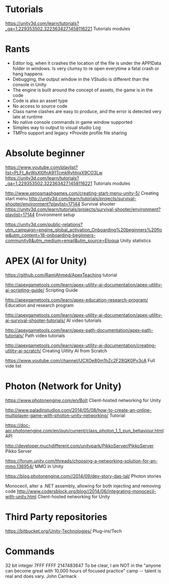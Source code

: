 # Tutorials
https://unity3d.com/learn/tutorials?_ga=1.229353502.322363427.1458116221 Tutorials modules

# Rants
* Editor log, when it crashes the location of the file is under the APPlData folder in windows. Is very clumsy to re open everytime a fatal crash or hang happens
* Debugging, the output window in the VStudio is different than the console in Unity
* The engine is built around the concept of assets, the game is in the code
* Code is also an asset type
* No access to source code
* Class name clashes are easy to produce, and the error is detected very late at runtime
* No native console commands in game window supported
* Simples way to output to visual studio Log
* TMPro support and legacy
*Provide profile file sharing


# Absolute beginner
https://www.youtube.com/playlist?list=PLFt_AvWsXl0fnA91TcmkRyhhixX9CO3Lw
https://unity3d.com/learn/tutorials?_ga=1.229353502.322363427.1458116221 Tutorials modules

 http://www.xenosmashgames.com/creating-start-menu-unity-5/ Creating start menu
http://unity3d.com/learn/tutorials/projects/survival-shooter/environment?playlist=17144 Survival shooter 
https://unity3d.com/learn/tutorials/projects/survival-shooter/environment?playlist=17144 Environment setup

https://unity3d.com/public-relations?utm_campaign=engine_global_activation_Onboarding%20beginners%20flow&utm_content=18-onboarding-beginners-community8&utm_medium=email&utm_source=Eloqua Unity statistics

# APEX (AI for Unity)
https://github.com/RamiAhmed/ApexTeaching tutorial

http://apexgametools.com/learn/apex-utility-ai-documentation/apex-utility-ai-scripting-guide/ Scripting Guide

http://apexgametools.com/learn/apex-education-research-program/ Education and research program

http://apexgametools.com/learn/apex-utility-ai-documentation/apex-utility-ai-survival-shooter-tutorials/ AI video tutorials

http://apexgametools.com/learn/apex-path-documentation/apex-path-tutorials/ Path video tutorials
 
http://apexgametools.com/learn/apex-utility-ai-documentation/creating-utility-ai-scratch/ Creating Uitlity AI from Scratch

https://www.youtube.com/channel/UCXOe80m1hZc2F28QK0Py3cA Full vide list

# Photon (Network for Unity)
https://www.photonengine.com/en/Bolt Client-hosted networking for Unity 

http://www.paladinstudios.com/2014/05/08/how-to-create-an-online-multiplayer-game-with-photon-unity-networking/ Tutorial

https://doc-api.photonengine.com/en/pun/current/class_photon_1_1_pun_behaviour.html API

http://developer.muchdifferent.com/unitypark/PikkoServer/PikkoServer Pikko Server

https://forum.unity.com/threads/choosing-a-networking-solution-for-an-mmo.136954/ MMO in Unity

https://blog.photonengine.com//2014/09/dev-story-das-tal/ Photon stories

Monocecil, alter a .NET assembly, allowing for both injecting and removing code
http://www.codersblock.org/blog//2014/06/integrating-monocecil-with-unity.html Client-hosted networking for Unity 

# Third Party repositories
https://bitbucket.org/Unity-Technologies/ Plug-ins/Tech

# Commands
32 bit integer 
7FFF FFFF
2147483647
To be clear, I am NOT in the "anyone can become great with 10,000 hours of focused practice" camp -- talent is real and does vary. John Carmack
 

